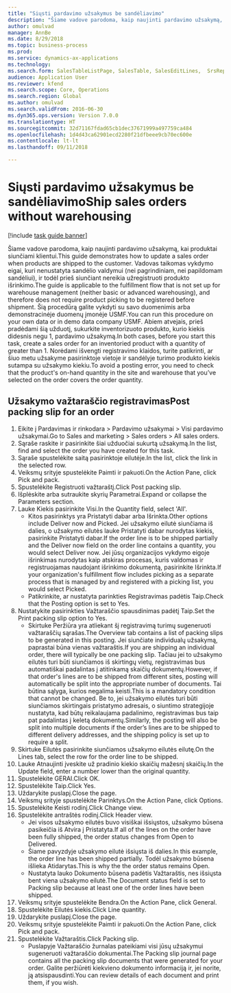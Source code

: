 ```yaml
--- 
title: "Siųsti pardavimo užsakymus be sandėliavimo"
description: "Šiame vadove parodoma, kaip naujinti pardavimo užsakymą, kai produktai siunčiami klientui."
author: omulvad
manager: AnnBe
ms.date: 8/29/2018
ms.topic: business-process
ms.prod: 
ms.service: dynamics-ax-applications
ms.technology: 
ms.search.form: SalesTableListPage, SalesTable, SalesEditLines,  SrsReportViewerForm, SalesTableLineQuantity, CustPackingSlipJournal
audience: Application User
ms.reviewer: kfend
ms.search.scope: Core, Operations
ms.search.region: Global
ms.author: omulvad
ms.search.validFrom: 2016-06-30
ms.dyn365.ops.version: Version 7.0.0
ms.translationtype: HT
ms.sourcegitcommit: 32d71167fdad65cb1dec37671999a497759ca484
ms.openlocfilehash: 1d4d43ca62901ecd2280f21dfbeee9cb70ec600e
ms.contentlocale: lt-lt
ms.lasthandoff: 09/11/2018

---
```

# <a name="ship-sales-orders-without-warehousing"></a><span data-ttu-id="51199-103">Siųsti pardavimo užsakymus be sandėliavimo</span><span class="sxs-lookup"><span data-stu-id="51199-103">Ship sales orders without warehousing</span></span>

[!include [task guide banner](../../includes/task-guide-banner.md)]

<span data-ttu-id="51199-104">Šiame vadove parodoma, kaip naujinti pardavimo užsakymą, kai produktai siunčiami klientui.</span><span class="sxs-lookup"><span data-stu-id="51199-104">This guide demonstrates how to update a sales order when products are shipped to the customer.</span></span> <span data-ttu-id="51199-105">Vadovas taikomas vykdymo eigai, kuri nenustatyta sandėlio valdymui (nei pagrindiniam, nei papildomam sandėliui), ir todėl prieš siunčiant nereikia užregistruoti produkto išrinkimo.</span><span class="sxs-lookup"><span data-stu-id="51199-105">The guide is applicable to the fulfillment flow that is not set up for warehouse management (neither basic or advanced warehousing), and therefore does not require product picking to be registered before shipment.</span></span> <span data-ttu-id="51199-106">Šią procedūrą galite vykdyti su savo duomenimis arba demonstracinėje duomenų įmonėje USMF.</span><span class="sxs-lookup"><span data-stu-id="51199-106">You can run this procedure on your own data or in demo data company USMF.</span></span> <span data-ttu-id="51199-107">Abiem atvejais, prieš pradėdami šią užduotį, sukurkite inventorizuoto produkto, kurio kiekis didesnis negu 1, pardavimo užsakymą.</span><span class="sxs-lookup"><span data-stu-id="51199-107">In both cases, before you start this task, create a sales order for an inventoried product with a quantity of greater than 1.</span></span> <span data-ttu-id="51199-108">Norėdami išvengti registravimo klaidos, turite patikrinti, ar šiuo metu užsakyme pasirinktoje vietoje ir sandėlyje turimo produkto kiekis sutampa su užsakymo kiekiu.</span><span class="sxs-lookup"><span data-stu-id="51199-108">To avoid a posting error, you need to check that the product's on-hand quantity in the site and warehouse that you’ve selected on the order covers the order quantity.</span></span>


## <a name="post-packing-slip-for-an-order"></a><span data-ttu-id="51199-109">Užsakymo važtaraščio registravimas</span><span class="sxs-lookup"><span data-stu-id="51199-109">Post packing slip for an order</span></span>
1. <span data-ttu-id="51199-110">Eikite į Pardavimas ir rinkodara > Pardavimo užsakymai > Visi pardavimo užsakymai.</span><span class="sxs-lookup"><span data-stu-id="51199-110">Go to Sales and marketing > Sales orders > All sales orders.</span></span>
2. <span data-ttu-id="51199-111">Sąraše raskite ir pasirinkite šiai užduočiai sukurtą užsakymą.</span><span class="sxs-lookup"><span data-stu-id="51199-111">In the list, find and select the order you have created for this task.</span></span>
3. <span data-ttu-id="51199-112">Sąraše spustelėkite saitą pasirinktoje eilutėje.</span><span class="sxs-lookup"><span data-stu-id="51199-112">In the list, click the link in the selected row.</span></span>
4. <span data-ttu-id="51199-113">Veiksmų srityje spustelėkite Paimti ir pakuoti.</span><span class="sxs-lookup"><span data-stu-id="51199-113">On the Action Pane, click Pick and pack.</span></span>
5. <span data-ttu-id="51199-114">Spustelėkite Registruoti važtaraštį.</span><span class="sxs-lookup"><span data-stu-id="51199-114">Click Post packing slip.</span></span>
6. <span data-ttu-id="51199-115">Išplėskite arba sutraukite skyrių Parametrai.</span><span class="sxs-lookup"><span data-stu-id="51199-115">Expand or collapse the Parameters section.</span></span>
7. <span data-ttu-id="51199-116">Lauke Kiekis pasirinkite Visi.</span><span class="sxs-lookup"><span data-stu-id="51199-116">In the Quantity field, select 'All'.</span></span>
    * <span data-ttu-id="51199-117">Kitos pasirinktys yra Pristatyti dabar arba Išrinkta.</span><span class="sxs-lookup"><span data-stu-id="51199-117">Other options include Deliver now and Picked.</span></span> <span data-ttu-id="51199-118">Jei užsakymo eilutė siunčiama iš dalies, o užsakymo eilutės lauke Pristatyti dabar nurodytas kiekis, pasirinkite Pristatyti dabar.</span><span class="sxs-lookup"><span data-stu-id="51199-118">If the order line is to be shipped partially and the Deliver now field on the order line contains a quantity, you would select Deliver now.</span></span> <span data-ttu-id="51199-119">Jei jūsų organizacijos vykdymo eigoje išrinkimas nurodytas kaip atskiras procesas, kuris valdomas ir registruojamas naudojant išrinkimo dokumentą, pasirinkite Išrinkta.</span><span class="sxs-lookup"><span data-stu-id="51199-119">If your organization's fulfillment flow includes picking as a separate process that is managed by and registered with a picking list, you would select Picked.</span></span>  
    * <span data-ttu-id="51199-120">Patikrinkite, ar nustatyta parinkties Registravimas padėtis Taip.</span><span class="sxs-lookup"><span data-stu-id="51199-120">Check that the Posting option is set to Yes.</span></span>  
8. <span data-ttu-id="51199-121">Nustatykite pasirinkties Važtaraščio spausdinimas padėtį Taip.</span><span class="sxs-lookup"><span data-stu-id="51199-121">Set the Print packing slip option to Yes.</span></span>
    * <span data-ttu-id="51199-122">Skirtuke Peržiūra yra atliekant šį registravimą turimų sugeneruoti važtaraščių sąrašas.</span><span class="sxs-lookup"><span data-stu-id="51199-122">The Overview tab contains a list of packing slips to be generated in this posting.</span></span> <span data-ttu-id="51199-123">Jei siunčiate individualų užsakymą, paprastai būna vienas važtaraštis.</span><span class="sxs-lookup"><span data-stu-id="51199-123">If you are shipping an individual order, there will typically be one packing slip.</span></span> <span data-ttu-id="51199-124">Tačiau jei to užsakymo eilutės turi būti siunčiamos iš skirtingų vietų, registravimas bus automatiškai padalintas į atitinkamą skaičių dokumentų.</span><span class="sxs-lookup"><span data-stu-id="51199-124">However, if that order's lines are to be shipped from different sites, posting will automatically be split into the appropriate number of documents.</span></span> <span data-ttu-id="51199-125">Tai būtina sąlyga, kurios negalima keisti.</span><span class="sxs-lookup"><span data-stu-id="51199-125">This is a mandatory condition that cannot be changed.</span></span> <span data-ttu-id="51199-126">Be to, jei užsakymo eilutės turi būti siunčiamos skirtingais pristatymo adresais, o siuntimo strategijoje nustatyta, kad būtų reikalaujama padalinimo, registravimas bus taip pat padalintas į keletą dokumentų.</span><span class="sxs-lookup"><span data-stu-id="51199-126">Similarly, the posting will also be split into multiple documents if the order’s lines are to be shipped to different delivery addresses, and the shipping policy is set up to require a split.</span></span>  
9. <span data-ttu-id="51199-127">Skirtuke Eilutės pasirinkite siunčiamos užsakymo eilutės eilutę.</span><span class="sxs-lookup"><span data-stu-id="51199-127">On the Lines tab, select the row for the order line to be shipped.</span></span>
10. <span data-ttu-id="51199-128">Lauke Atnaujinti įveskite už pradinio kiekio skaičių mažesnį skaičių.</span><span class="sxs-lookup"><span data-stu-id="51199-128">In the Update field, enter a number lower than the original quantity.</span></span>
11. <span data-ttu-id="51199-129">Spustelėkite GERAI.</span><span class="sxs-lookup"><span data-stu-id="51199-129">Click OK.</span></span>
12. <span data-ttu-id="51199-130">Spustelėkite Taip.</span><span class="sxs-lookup"><span data-stu-id="51199-130">Click Yes.</span></span>
13. <span data-ttu-id="51199-131">Uždarykite puslapį.</span><span class="sxs-lookup"><span data-stu-id="51199-131">Close the page.</span></span>
14. <span data-ttu-id="51199-132">Veiksmų srityje spustelėkite Parinktys.</span><span class="sxs-lookup"><span data-stu-id="51199-132">On the Action Pane, click Options.</span></span>
15. <span data-ttu-id="51199-133">Spustelėkite Keisti rodinį.</span><span class="sxs-lookup"><span data-stu-id="51199-133">Click Change view.</span></span>
16. <span data-ttu-id="51199-134">Spustelėkite antraštės rodinį.</span><span class="sxs-lookup"><span data-stu-id="51199-134">Click Header view.</span></span>
    * <span data-ttu-id="51199-135">Jei visos užsakymo eilutės buvo visiškai išsiųstos, užsakymo būsena pasikeičia iš Atvira į Pristatyta.</span><span class="sxs-lookup"><span data-stu-id="51199-135">If all of the lines on the order have been fully shipped, the order status changes from Open to Delivered.</span></span>  
    * <span data-ttu-id="51199-136">Šiame pavyzdyje užsakymo eilutė išsiųsta iš dalies.</span><span class="sxs-lookup"><span data-stu-id="51199-136">In this example, the order line has been shipped partially.</span></span> <span data-ttu-id="51199-137">Todėl užsakymo būsena išlieka Atidarytas.</span><span class="sxs-lookup"><span data-stu-id="51199-137">This is why the the order status remains Open.</span></span>     
    * <span data-ttu-id="51199-138">Nustatyta lauko Dokumento būsena padėtis Važtaraštis, nes išsiųsta bent viena užsakymo eilutė.</span><span class="sxs-lookup"><span data-stu-id="51199-138">The Document status field is set to Packing slip because at least one of the order lines have been shipped.</span></span>  
17. <span data-ttu-id="51199-139">Veiksmų srityje spustelėkite Bendra.</span><span class="sxs-lookup"><span data-stu-id="51199-139">On the Action Pane, click General.</span></span>
18. <span data-ttu-id="51199-140">Spustelėkite Eilutės kiekis.</span><span class="sxs-lookup"><span data-stu-id="51199-140">Click Line quantity.</span></span>
19. <span data-ttu-id="51199-141">Uždarykite puslapį.</span><span class="sxs-lookup"><span data-stu-id="51199-141">Close the page.</span></span>
20. <span data-ttu-id="51199-142">Veiksmų srityje spustelėkite Paimti ir pakuoti.</span><span class="sxs-lookup"><span data-stu-id="51199-142">On the Action Pane, click Pick and pack.</span></span>
21. <span data-ttu-id="51199-143">Spustelėkite Važtaraštis.</span><span class="sxs-lookup"><span data-stu-id="51199-143">Click Packing slip.</span></span>
    * <span data-ttu-id="51199-144">Puslapyje Važtaraščio žurnalas pateikiami visi jūsų užsakymui sugeneruoti važtaraščio dokumentai.</span><span class="sxs-lookup"><span data-stu-id="51199-144">The Packing slip journal page contains all the packing slip documents that were generated for your order.</span></span> <span data-ttu-id="51199-145">Galite peržiūrėti kiekvieno dokumento informaciją ir, jei norite, ją atsispausdinti.</span><span class="sxs-lookup"><span data-stu-id="51199-145">You can review details of each document and print them, if you wish.</span></span>  


